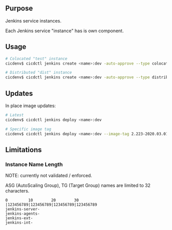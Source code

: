 ## Purpose
Jenkins service instances.

Each Jenkins service "instance" has is own component.

## Usage
```bash
# Colocated "test" instance
cicdenv$ cicdctl jenkins create <name>:dev -auto-approve --type colocated instance_type=m5dn.4xlarge executors=12

# Distributed "dist" instance
cicdenv$ cicdctl jenkins create <name>:dev -auto-approve --type distributed server_instance_type=m5dn.large agent_instance_type=z1d.2xlarge executors=8 
```

## Updates
In place image updates:
```bash
# Latest
cicdenv$ cicdctl jenkins deploy <name>:dev

# Specific image tag
cicdenv$ cicdctl jenkins deploy <name>:dev --image-tag 2.223-2020.03.01-01
```

## Limitations
### Instance Name Length
NOTE: currently not validated / enforced.

ASG (AutoScaling Group), TG (Target Group) names are limited to 32 characters.
```
0         10        20        30
|123456789|123456789|123456789|123456789
jenkins-server-
jenkins-agents-
jenkins-ext-
jenkins-int-
```
